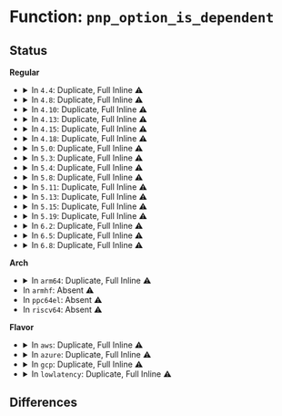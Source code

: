 # Function: <code>pnp_option_is_dependent</code>

## Status
<b>Regular</b>
<ul>
<li>
<details>
<summary>In <code>4.4</code>: Duplicate, Full Inline ⚠️</summary>

**Collision:** Static Duplication

**Inline:** Full

**Transformation:** False

**Instances:**

```
In drivers/pnp/manager.c (0)
Location: drivers/pnp/base.h:93
Inline: True
```
```
In drivers/pnp/support.c (0)
Location: drivers/pnp/base.h:93
Inline: True
```
```
In drivers/pnp/interface.c (0)
Location: drivers/pnp/base.h:93
Inline: True
```
```
In drivers/pnp/quirks.c (0)
Location: drivers/pnp/base.h:93
Inline: True
```
</details>
</li>
<li>
<details>
<summary>In <code>4.8</code>: Duplicate, Full Inline ⚠️</summary>

**Collision:** Static Duplication

**Inline:** Full

**Transformation:** False

**Instances:**

```
In drivers/pnp/manager.c (0)
Location: drivers/pnp/base.h:93
Inline: True
```
```
In drivers/pnp/support.c (0)
Location: drivers/pnp/base.h:93
Inline: True
```
```
In drivers/pnp/interface.c (0)
Location: drivers/pnp/base.h:93
Inline: True
```
```
In drivers/pnp/quirks.c (0)
Location: drivers/pnp/base.h:93
Inline: True
```
</details>
</li>
<li>
<details>
<summary>In <code>4.10</code>: Duplicate, Full Inline ⚠️</summary>

**Collision:** Static Duplication

**Inline:** Full

**Transformation:** False

**Instances:**

```
In drivers/pnp/manager.c (0)
Location: drivers/pnp/base.h:93
Inline: True
```
```
In drivers/pnp/support.c (0)
Location: drivers/pnp/base.h:93
Inline: True
```
```
In drivers/pnp/interface.c (0)
Location: drivers/pnp/base.h:93
Inline: True
```
```
In drivers/pnp/quirks.c (0)
Location: drivers/pnp/base.h:93
Inline: True
```
</details>
</li>
<li>
<details>
<summary>In <code>4.13</code>: Duplicate, Full Inline ⚠️</summary>

**Collision:** Static Duplication

**Inline:** Full

**Transformation:** False

**Instances:**

```
In drivers/pnp/manager.c (0)
Location: drivers/pnp/base.h:93
Inline: True
```
```
In drivers/pnp/support.c (0)
Location: drivers/pnp/base.h:93
Inline: True
```
```
In drivers/pnp/interface.c (0)
Location: drivers/pnp/base.h:93
Inline: True
```
```
In drivers/pnp/quirks.c (0)
Location: drivers/pnp/base.h:93
Inline: True
```
</details>
</li>
<li>
<details>
<summary>In <code>4.15</code>: Duplicate, Full Inline ⚠️</summary>

**Collision:** Static Duplication

**Inline:** Full

**Transformation:** False

**Instances:**

```
In drivers/pnp/manager.c (0)
Location: drivers/pnp/base.h:94
Inline: True
```
```
In drivers/pnp/support.c (0)
Location: drivers/pnp/base.h:94
Inline: True
```
```
In drivers/pnp/interface.c (0)
Location: drivers/pnp/base.h:94
Inline: True
```
```
In drivers/pnp/quirks.c (0)
Location: drivers/pnp/base.h:94
Inline: True
```
</details>
</li>
<li>
<details>
<summary>In <code>4.18</code>: Duplicate, Full Inline ⚠️</summary>

**Collision:** Static Duplication

**Inline:** Full

**Transformation:** False

**Instances:**

```
In drivers/pnp/manager.c (ffffffff815db34f)
Location: drivers/pnp/base.h:94
Inline: True
Inline callers:
  - drivers/pnp/manager.c:pnp_assign_resources
```
```
In drivers/pnp/support.c (ffffffff815dbbb2)
Location: drivers/pnp/base.h:94
Inline: True
Inline callers:
  - drivers/pnp/support.c:dbg_pnp_show_option
```
```
In drivers/pnp/interface.c (ffffffff815dc1df)
Location: drivers/pnp/base.h:94
Inline: True
Inline callers:
  - drivers/pnp/interface.c:options_show
```
```
In drivers/pnp/quirks.c (ffffffff815dcb30)
Location: drivers/pnp/base.h:94
Inline: True
Inline callers:
  - drivers/pnp/quirks.c:quirk_ad1815_mpu_resources
  - drivers/pnp/quirks.c:quirk_add_irq_optional_dependent_sets
  - drivers/pnp/quirks.c:quirk_add_irq_optional_dependent_sets
  - drivers/pnp/quirks.c:quirk_sb16audio_resources
  - drivers/pnp/quirks.c:quirk_cmi8330_resources
  - drivers/pnp/quirks.c:quirk_awe32_resources
```
</details>
</li>
<li>
<details>
<summary>In <code>5.0</code>: Duplicate, Full Inline ⚠️</summary>

**Collision:** Static Duplication

**Inline:** Full

**Transformation:** False

**Instances:**

```
In drivers/pnp/manager.c (ffffffff815f4aff)
Location: drivers/pnp/base.h:94
Inline: True
Inline callers:
  - drivers/pnp/manager.c:pnp_assign_resources
```
```
In drivers/pnp/support.c (ffffffff815f5362)
Location: drivers/pnp/base.h:94
Inline: True
Inline callers:
  - drivers/pnp/support.c:dbg_pnp_show_option
```
```
In drivers/pnp/interface.c (ffffffff815f598f)
Location: drivers/pnp/base.h:94
Inline: True
Inline callers:
  - drivers/pnp/interface.c:options_show
```
```
In drivers/pnp/quirks.c (ffffffff815f62d0)
Location: drivers/pnp/base.h:94
Inline: True
Inline callers:
  - drivers/pnp/quirks.c:quirk_ad1815_mpu_resources
  - drivers/pnp/quirks.c:quirk_add_irq_optional_dependent_sets
  - drivers/pnp/quirks.c:quirk_add_irq_optional_dependent_sets
  - drivers/pnp/quirks.c:quirk_sb16audio_resources
  - drivers/pnp/quirks.c:quirk_cmi8330_resources
  - drivers/pnp/quirks.c:quirk_awe32_resources
```
</details>
</li>
<li>
<details>
<summary>In <code>5.3</code>: Duplicate, Full Inline ⚠️</summary>

**Collision:** Static Duplication

**Inline:** Full

**Transformation:** False

**Instances:**

```
In drivers/pnp/manager.c (ffffffff81626967)
Location: drivers/pnp/base.h:94
Inline: True
Inline callers:
  - drivers/pnp/manager.c:pnp_assign_resources
```
```
In drivers/pnp/support.c (ffffffff81627282)
Location: drivers/pnp/base.h:94
Inline: True
Inline callers:
  - drivers/pnp/support.c:dbg_pnp_show_option
```
```
In drivers/pnp/interface.c (ffffffff816279a3)
Location: drivers/pnp/base.h:94
Inline: True
Inline callers:
  - drivers/pnp/interface.c:options_show
```
```
In drivers/pnp/quirks.c (ffffffff81628204)
Location: drivers/pnp/base.h:94
Inline: True
Inline callers:
  - drivers/pnp/quirks.c:quirk_ad1815_mpu_resources
  - drivers/pnp/quirks.c:quirk_add_irq_optional_dependent_sets
  - drivers/pnp/quirks.c:quirk_add_irq_optional_dependent_sets
  - drivers/pnp/quirks.c:quirk_sb16audio_resources
  - drivers/pnp/quirks.c:quirk_cmi8330_resources
  - drivers/pnp/quirks.c:quirk_awe32_resources
```
</details>
</li>
<li>
<details>
<summary>In <code>5.4</code>: Duplicate, Full Inline ⚠️</summary>

**Collision:** Static Duplication

**Inline:** Full

**Transformation:** False

**Instances:**

```
In drivers/pnp/manager.c (ffffffff81648457)
Location: drivers/pnp/base.h:94
Inline: True
Inline callers:
  - drivers/pnp/manager.c:pnp_assign_resources
```
```
In drivers/pnp/support.c (ffffffff81648d72)
Location: drivers/pnp/base.h:94
Inline: True
Inline callers:
  - drivers/pnp/support.c:dbg_pnp_show_option
```
```
In drivers/pnp/interface.c (ffffffff81649493)
Location: drivers/pnp/base.h:94
Inline: True
Inline callers:
  - drivers/pnp/interface.c:options_show
```
```
In drivers/pnp/quirks.c (ffffffff81649cf4)
Location: drivers/pnp/base.h:94
Inline: True
Inline callers:
  - drivers/pnp/quirks.c:quirk_ad1815_mpu_resources
  - drivers/pnp/quirks.c:quirk_add_irq_optional_dependent_sets
  - drivers/pnp/quirks.c:quirk_add_irq_optional_dependent_sets
  - drivers/pnp/quirks.c:quirk_sb16audio_resources
  - drivers/pnp/quirks.c:quirk_cmi8330_resources
  - drivers/pnp/quirks.c:quirk_awe32_resources
```
</details>
</li>
<li>
<details>
<summary>In <code>5.8</code>: Duplicate, Full Inline ⚠️</summary>

**Collision:** Static Duplication

**Inline:** Full

**Transformation:** False

**Instances:**

```
In drivers/pnp/manager.c (ffffffff816f77f7)
Location: drivers/pnp/base.h:94
Inline: True
Inline callers:
  - drivers/pnp/manager.c:pnp_assign_resources
```
```
In drivers/pnp/support.c (ffffffff816f7da0)
Location: drivers/pnp/base.h:94
Inline: True
Inline callers:
  - drivers/pnp/support.c:dbg_pnp_show_option
```
```
In drivers/pnp/interface.c (ffffffff816f8678)
Location: drivers/pnp/base.h:94
Inline: True
Inline callers:
  - drivers/pnp/interface.c:options_show
```
```
In drivers/pnp/quirks.c (ffffffff816f8d94)
Location: drivers/pnp/base.h:94
Inline: True
Inline callers:
  - drivers/pnp/quirks.c:quirk_ad1815_mpu_resources
  - drivers/pnp/quirks.c:pnp_clone_dependent_set
  - drivers/pnp/quirks.c:pnp_clone_dependent_set
  - drivers/pnp/quirks.c:quirk_sb16audio_resources
  - drivers/pnp/quirks.c:quirk_cmi8330_resources
  - drivers/pnp/quirks.c:quirk_awe32_resources
```
</details>
</li>
<li>
<details>
<summary>In <code>5.11</code>: Duplicate, Full Inline ⚠️</summary>

**Collision:** Static Duplication

**Inline:** Full

**Transformation:** False

**Instances:**

```
In drivers/pnp/manager.c (ffffffff817145b7)
Location: drivers/pnp/base.h:94
Inline: True
Inline callers:
  - drivers/pnp/manager.c:pnp_assign_resources
```
```
In drivers/pnp/support.c (ffffffff81714afe)
Location: drivers/pnp/base.h:94
Inline: True
Inline callers:
  - drivers/pnp/support.c:dbg_pnp_show_option
```
```
In drivers/pnp/interface.c (ffffffff81715378)
Location: drivers/pnp/base.h:94
Inline: True
Inline callers:
  - drivers/pnp/interface.c:options_show
```
```
In drivers/pnp/quirks.c (ffffffff81715a84)
Location: drivers/pnp/base.h:94
Inline: True
Inline callers:
  - drivers/pnp/quirks.c:quirk_ad1815_mpu_resources
  - drivers/pnp/quirks.c:pnp_clone_dependent_set
  - drivers/pnp/quirks.c:pnp_clone_dependent_set
  - drivers/pnp/quirks.c:quirk_sb16audio_resources
  - drivers/pnp/quirks.c:quirk_cmi8330_resources
  - drivers/pnp/quirks.c:quirk_awe32_resources
```
</details>
</li>
<li>
<details>
<summary>In <code>5.13</code>: Duplicate, Full Inline ⚠️</summary>

**Collision:** Static Duplication

**Inline:** Full

**Transformation:** False

**Instances:**

```
In drivers/pnp/manager.c (ffffffff816f56db)
Location: drivers/pnp/base.h:94
Inline: True
Inline callers:
  - drivers/pnp/manager.c:pnp_assign_resources
```
```
In drivers/pnp/support.c (ffffffff816f5e4e)
Location: drivers/pnp/base.h:94
Inline: True
Inline callers:
  - drivers/pnp/support.c:dbg_pnp_show_option
```
```
In drivers/pnp/interface.c (ffffffff816f6752)
Location: drivers/pnp/base.h:94
Inline: True
Inline callers:
  - drivers/pnp/interface.c:options_show
```
```
In drivers/pnp/quirks.c (ffffffff816f6db0)
Location: drivers/pnp/base.h:94
Inline: True
Inline callers:
  - drivers/pnp/quirks.c:quirk_ad1815_mpu_resources
  - drivers/pnp/quirks.c:quirk_add_irq_optional_dependent_sets
  - drivers/pnp/quirks.c:quirk_add_irq_optional_dependent_sets
  - drivers/pnp/quirks.c:quirk_sb16audio_resources
  - drivers/pnp/quirks.c:quirk_cmi8330_resources
  - drivers/pnp/quirks.c:quirk_awe32_resources
```
</details>
</li>
<li>
<details>
<summary>In <code>5.15</code>: Duplicate, Full Inline ⚠️</summary>

**Collision:** Static Duplication

**Inline:** Full

**Transformation:** False

**Instances:**

```
In drivers/pnp/manager.c (ffffffff8176fce9)
Location: drivers/pnp/base.h:93
Inline: True
Inline callers:
  - drivers/pnp/manager.c:pnp_assign_resources
```
```
In drivers/pnp/support.c (ffffffff8177049e)
Location: drivers/pnp/base.h:93
Inline: True
Inline callers:
  - drivers/pnp/support.c:dbg_pnp_show_option
```
```
In drivers/pnp/interface.c (ffffffff81770dbe)
Location: drivers/pnp/base.h:93
Inline: True
Inline callers:
  - drivers/pnp/interface.c:options_show
```
```
In drivers/pnp/quirks.c (ffffffff81771420)
Location: drivers/pnp/base.h:93
Inline: True
Inline callers:
  - drivers/pnp/quirks.c:quirk_ad1815_mpu_resources
  - drivers/pnp/quirks.c:quirk_add_irq_optional_dependent_sets
  - drivers/pnp/quirks.c:quirk_add_irq_optional_dependent_sets
  - drivers/pnp/quirks.c:quirk_sb16audio_resources
  - drivers/pnp/quirks.c:quirk_cmi8330_resources
  - drivers/pnp/quirks.c:quirk_awe32_resources
```
</details>
</li>
<li>
<details>
<summary>In <code>5.19</code>: Duplicate, Full Inline ⚠️</summary>

**Collision:** Static Duplication

**Inline:** Full

**Transformation:** False

**Instances:**

```
In drivers/pnp/manager.c (ffffffff818a5137)
Location: drivers/pnp/base.h:93
Inline: True
Inline callers:
  - drivers/pnp/manager.c:pnp_assign_resources
```
```
In drivers/pnp/support.c (ffffffff818a599d)
Location: drivers/pnp/base.h:93
Inline: True
Inline callers:
  - drivers/pnp/support.c:dbg_pnp_show_option
```
```
In drivers/pnp/interface.c (ffffffff818a6332)
Location: drivers/pnp/base.h:93
Inline: True
Inline callers:
  - drivers/pnp/interface.c:options_show
```
```
In drivers/pnp/quirks.c (ffffffff818a69e0)
Location: drivers/pnp/base.h:93
Inline: True
Inline callers:
  - drivers/pnp/quirks.c:quirk_ad1815_mpu_resources
  - drivers/pnp/quirks.c:quirk_add_irq_optional_dependent_sets
  - drivers/pnp/quirks.c:quirk_add_irq_optional_dependent_sets
  - drivers/pnp/quirks.c:quirk_sb16audio_resources
  - drivers/pnp/quirks.c:quirk_cmi8330_resources
  - drivers/pnp/quirks.c:quirk_awe32_resources
```
</details>
</li>
<li>
<details>
<summary>In <code>6.2</code>: Duplicate, Full Inline ⚠️</summary>

**Collision:** Static Duplication

**Inline:** Full

**Transformation:** False

**Instances:**

```
In drivers/pnp/manager.c (ffffffff819eef57)
Location: drivers/pnp/base.h:93
Inline: True
Inline callers:
  - drivers/pnp/manager.c:pnp_assign_resources
```
```
In drivers/pnp/support.c (ffffffff819ef86d)
Location: drivers/pnp/base.h:93
Inline: True
Inline callers:
  - drivers/pnp/support.c:dbg_pnp_show_option
```
```
In drivers/pnp/interface.c (ffffffff819f0262)
Location: drivers/pnp/base.h:93
Inline: True
Inline callers:
  - drivers/pnp/interface.c:options_show
```
```
In drivers/pnp/quirks.c (ffffffff819f0940)
Location: drivers/pnp/base.h:93
Inline: True
Inline callers:
  - drivers/pnp/quirks.c:quirk_ad1815_mpu_resources
  - drivers/pnp/quirks.c:quirk_add_irq_optional_dependent_sets
  - drivers/pnp/quirks.c:quirk_add_irq_optional_dependent_sets
  - drivers/pnp/quirks.c:quirk_sb16audio_resources
  - drivers/pnp/quirks.c:quirk_cmi8330_resources
  - drivers/pnp/quirks.c:quirk_awe32_resources
```
</details>
</li>
<li>
<details>
<summary>In <code>6.5</code>: Duplicate, Full Inline ⚠️</summary>

**Collision:** Static Duplication

**Inline:** Full

**Transformation:** False

**Instances:**

```
In drivers/pnp/manager.c (ffffffff81a37733)
Location: drivers/pnp/base.h:93
Inline: True
Inline callers:
  - drivers/pnp/manager.c:pnp_assign_resources
```
```
In drivers/pnp/support.c (ffffffff81a3804d)
Location: drivers/pnp/base.h:93
Inline: True
Inline callers:
  - drivers/pnp/support.c:dbg_pnp_show_option
```
```
In drivers/pnp/interface.c (ffffffff81a38a42)
Location: drivers/pnp/base.h:93
Inline: True
Inline callers:
  - drivers/pnp/interface.c:options_show
```
```
In drivers/pnp/quirks.c (ffffffff81a39120)
Location: drivers/pnp/base.h:93
Inline: True
Inline callers:
  - drivers/pnp/quirks.c:quirk_ad1815_mpu_resources
  - drivers/pnp/quirks.c:quirk_add_irq_optional_dependent_sets
  - drivers/pnp/quirks.c:quirk_add_irq_optional_dependent_sets
  - drivers/pnp/quirks.c:quirk_sb16audio_resources
  - drivers/pnp/quirks.c:quirk_cmi8330_resources
  - drivers/pnp/quirks.c:quirk_awe32_resources
```
</details>
</li>
<li>
<details>
<summary>In <code>6.8</code>: Duplicate, Full Inline ⚠️</summary>

**Collision:** Static Duplication

**Inline:** Full

**Transformation:** False

**Instances:**

```
In drivers/pnp/manager.c (ffffffff81a82ef3)
Location: drivers/pnp/base.h:93
Inline: True
Inline callers:
  - drivers/pnp/manager.c:pnp_assign_resources
```
```
In drivers/pnp/support.c (ffffffff81a8380d)
Location: drivers/pnp/base.h:93
Inline: True
Inline callers:
  - drivers/pnp/support.c:dbg_pnp_show_option
```
```
In drivers/pnp/interface.c (ffffffff81a84261)
Location: drivers/pnp/base.h:93
Inline: True
Inline callers:
  - drivers/pnp/interface.c:options_show
```
```
In drivers/pnp/quirks.c (ffffffff81a84940)
Location: drivers/pnp/base.h:93
Inline: True
Inline callers:
  - drivers/pnp/quirks.c:quirk_ad1815_mpu_resources
  - drivers/pnp/quirks.c:quirk_add_irq_optional_dependent_sets
  - drivers/pnp/quirks.c:quirk_add_irq_optional_dependent_sets
  - drivers/pnp/quirks.c:quirk_sb16audio_resources
  - drivers/pnp/quirks.c:quirk_cmi8330_resources
  - drivers/pnp/quirks.c:quirk_awe32_resources
```
</details>
</li>
</ul>
<b>Arch</b>
<ul>
<li>
<details>
<summary>In <code>arm64</code>: Duplicate, Full Inline ⚠️</summary>

**Collision:** Static Duplication

**Inline:** Full

**Transformation:** False

**Instances:**

```
In drivers/pnp/manager.c (ffff8000107b567c)
Location: drivers/pnp/base.h:94
Inline: True
Inline callers:
  - drivers/pnp/manager.c:pnp_assign_resources
```
```
In drivers/pnp/support.c (ffff8000107b602c)
Location: drivers/pnp/base.h:94
Inline: True
Inline callers:
  - drivers/pnp/support.c:dbg_pnp_show_option
```
```
In drivers/pnp/interface.c (ffff8000107b6674)
Location: drivers/pnp/base.h:94
Inline: True
Inline callers:
  - drivers/pnp/interface.c:options_show
```
```
In drivers/pnp/quirks.c (ffff8000107b704c)
Location: drivers/pnp/base.h:94
Inline: True
Inline callers:
  - drivers/pnp/quirks.c:quirk_ad1815_mpu_resources
  - drivers/pnp/quirks.c:quirk_add_irq_optional_dependent_sets
  - drivers/pnp/quirks.c:quirk_add_irq_optional_dependent_sets
  - drivers/pnp/quirks.c:quirk_sb16audio_resources
  - drivers/pnp/quirks.c:quirk_cmi8330_resources
  - drivers/pnp/quirks.c:quirk_awe32_resources
```
</details>
</li>
<li>
In <code>armhf</code>: Absent ⚠️
</li>
<li>
In <code>ppc64el</code>: Absent ⚠️
</li>
<li>
In <code>riscv64</code>: Absent ⚠️
</li>
</ul>
<b>Flavor</b>
<ul>
<li>
<details>
<summary>In <code>aws</code>: Duplicate, Full Inline ⚠️</summary>

**Collision:** Static Duplication

**Inline:** Full

**Transformation:** False

**Instances:**

```
In drivers/pnp/manager.c (ffffffff8160e4b7)
Location: drivers/pnp/base.h:94
Inline: True
Inline callers:
  - drivers/pnp/manager.c:pnp_assign_resources
```
```
In drivers/pnp/support.c (ffffffff8160edd2)
Location: drivers/pnp/base.h:94
Inline: True
Inline callers:
  - drivers/pnp/support.c:dbg_pnp_show_option
```
```
In drivers/pnp/interface.c (ffffffff8160f4f3)
Location: drivers/pnp/base.h:94
Inline: True
Inline callers:
  - drivers/pnp/interface.c:options_show
```
```
In drivers/pnp/quirks.c (ffffffff8160fd54)
Location: drivers/pnp/base.h:94
Inline: True
Inline callers:
  - drivers/pnp/quirks.c:quirk_ad1815_mpu_resources
  - drivers/pnp/quirks.c:quirk_add_irq_optional_dependent_sets
  - drivers/pnp/quirks.c:quirk_add_irq_optional_dependent_sets
  - drivers/pnp/quirks.c:quirk_sb16audio_resources
  - drivers/pnp/quirks.c:quirk_cmi8330_resources
  - drivers/pnp/quirks.c:quirk_awe32_resources
```
</details>
</li>
<li>
<details>
<summary>In <code>azure</code>: Duplicate, Full Inline ⚠️</summary>

**Collision:** Static Duplication

**Inline:** Full

**Transformation:** False

**Instances:**

```
In drivers/pnp/manager.c (ffffffff81602a07)
Location: drivers/pnp/base.h:94
Inline: True
Inline callers:
  - drivers/pnp/manager.c:pnp_assign_resources
```
```
In drivers/pnp/support.c (ffffffff81603322)
Location: drivers/pnp/base.h:94
Inline: True
Inline callers:
  - drivers/pnp/support.c:dbg_pnp_show_option
```
```
In drivers/pnp/interface.c (ffffffff81603a43)
Location: drivers/pnp/base.h:94
Inline: True
Inline callers:
  - drivers/pnp/interface.c:options_show
```
```
In drivers/pnp/quirks.c (ffffffff816042a4)
Location: drivers/pnp/base.h:94
Inline: True
Inline callers:
  - drivers/pnp/quirks.c:quirk_ad1815_mpu_resources
  - drivers/pnp/quirks.c:quirk_add_irq_optional_dependent_sets
  - drivers/pnp/quirks.c:quirk_add_irq_optional_dependent_sets
  - drivers/pnp/quirks.c:quirk_sb16audio_resources
  - drivers/pnp/quirks.c:quirk_cmi8330_resources
  - drivers/pnp/quirks.c:quirk_awe32_resources
```
</details>
</li>
<li>
<details>
<summary>In <code>gcp</code>: Duplicate, Full Inline ⚠️</summary>

**Collision:** Static Duplication

**Inline:** Full

**Transformation:** False

**Instances:**

```
In drivers/pnp/manager.c (ffffffff8163c297)
Location: drivers/pnp/base.h:94
Inline: True
Inline callers:
  - drivers/pnp/manager.c:pnp_assign_resources
```
```
In drivers/pnp/support.c (ffffffff8163cbb2)
Location: drivers/pnp/base.h:94
Inline: True
Inline callers:
  - drivers/pnp/support.c:dbg_pnp_show_option
```
```
In drivers/pnp/interface.c (ffffffff8163d2d3)
Location: drivers/pnp/base.h:94
Inline: True
Inline callers:
  - drivers/pnp/interface.c:options_show
```
```
In drivers/pnp/quirks.c (ffffffff8163db34)
Location: drivers/pnp/base.h:94
Inline: True
Inline callers:
  - drivers/pnp/quirks.c:quirk_ad1815_mpu_resources
  - drivers/pnp/quirks.c:quirk_add_irq_optional_dependent_sets
  - drivers/pnp/quirks.c:quirk_add_irq_optional_dependent_sets
  - drivers/pnp/quirks.c:quirk_sb16audio_resources
  - drivers/pnp/quirks.c:quirk_cmi8330_resources
  - drivers/pnp/quirks.c:quirk_awe32_resources
```
</details>
</li>
<li>
<details>
<summary>In <code>lowlatency</code>: Duplicate, Full Inline ⚠️</summary>

**Collision:** Static Duplication

**Inline:** Full

**Transformation:** False

**Instances:**

```
In drivers/pnp/manager.c (ffffffff816565e7)
Location: drivers/pnp/base.h:94
Inline: True
Inline callers:
  - drivers/pnp/manager.c:pnp_assign_resources
```
```
In drivers/pnp/support.c (ffffffff81656f02)
Location: drivers/pnp/base.h:94
Inline: True
Inline callers:
  - drivers/pnp/support.c:dbg_pnp_show_option
```
```
In drivers/pnp/interface.c (ffffffff81657623)
Location: drivers/pnp/base.h:94
Inline: True
Inline callers:
  - drivers/pnp/interface.c:options_show
```
```
In drivers/pnp/quirks.c (ffffffff81657e84)
Location: drivers/pnp/base.h:94
Inline: True
Inline callers:
  - drivers/pnp/quirks.c:quirk_ad1815_mpu_resources
  - drivers/pnp/quirks.c:quirk_add_irq_optional_dependent_sets
  - drivers/pnp/quirks.c:quirk_add_irq_optional_dependent_sets
  - drivers/pnp/quirks.c:quirk_sb16audio_resources
  - drivers/pnp/quirks.c:quirk_cmi8330_resources
  - drivers/pnp/quirks.c:quirk_awe32_resources
```
</details>
</li>
</ul>

## Differences
